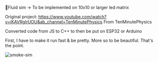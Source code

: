🚀Fluid sim -> To be implemented on 10x10 or larger led matrix

Original project: https://www.youtube.com/watch?v=iKAVRgIrUOU&ab_channel=TenMinutePhysics 
From TenMinutePhysics

Converted code from JS to C++ to then be put on ESP32 or Arduino


First, I have to make it run fast & be pretty. More so to be beautiful. That's the point.

![smoke-sim](https://i.imgur.com/YTp72rt.png)
